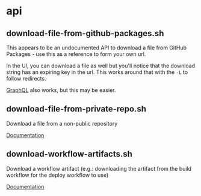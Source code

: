 # api

## download-file-from-github-packages.sh

This appears to be an undocumented API to download a file from GitHub Packages - use this as a reference to form your own url.

In the UI, you can download a file as well but you'll notice that the download string has an expiring key in the url. This works around that with the `-L` to follow redirects.

[GraphQL](https://github.com/joshjohanning/github-misc-scripts/tree/main/graphql#download-latest-package-from-github-packagessh) also works, but this may be easier.

## download-file-from-private-repo.sh

Download a file from a non-public repository

[Documentation](https://docs.github.com/en/rest/reference/repos#get-repository-content)

## download-workflow-artifacts.sh

Download a workflow artifact (e.g.: downloading the artifact from the build workflow for the deploy workflow to use)

[Documentation](https://docs.github.com/en/rest/reference/actions#download-an-artifact)
